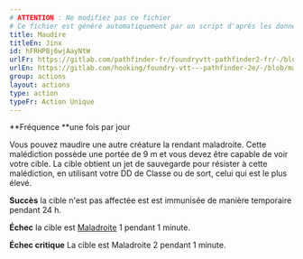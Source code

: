 ```yaml
---
# ATTENTION : Ne modifiez pas ce fichier
# Ce fichier est généré automatiquement par un script d'après les données du module Foundry VTT officiel et de sa traduction
title: Maudire
titleEn: Jinx
id: hFRHPBj6wjAayNtW
urlFr: https://gitlab.com/pathfinder-fr/foundryvtt-pathfinder2-fr/-/blob/master/data/actions/hFRHPBj6wjAayNtW.htm
urlEn: https://gitlab.com/hooking/foundry-vtt---pathfinder-2e/-/blob/master/packs/data/actions.db/jinx.json
group: actions
layout: actions
type: action
typeFr: Action Unique
---
```

**Fréquence **une fois par jour

Vous pouvez maudire une autre créature la rendant maladroite. Cette malédiction possède une portée de 9 m et vous devez être capable de voir votre cible. La cible obtient un jet de sauvegarde pour résister à cette malédiction, en utilisant votre DD de Classe ou de sort, celui qui est le plus élevé.

**Succès** la cible n'est pas affectée est est immunisée de manière temporaire pendant 24 h.

**Échec** la cible est [Maladroite](../conditions/maladroit.md) 1 pendant 1 minute.

**Échec critique** La cible est Maladroite 2 pendant 1 minute.


